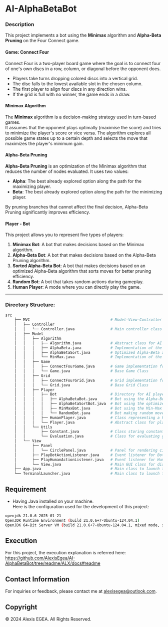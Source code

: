 # AI-AlphaBetaBot

### Description

This project implements a bot using the **Minimax** algorithm and **Alpha-Beta Pruning** on the Four Connect game.

#### Game: Connect Four

Connect Four is a two-player board game where the goal is to connect four of one's own discs in a row, column, or diagonal before the opponent does.

- Players take turns dropping colored discs into a vertical grid.
- The disc falls to the lowest available slot in the chosen column.
- The first player to align four discs in any direction wins.
- If the grid is full with no winner, the game ends in a draw.

#### Minimax Algorithm
The **Minimax** algorithm is a decision-making strategy used in turn-based games.  
It assumes that the opponent plays optimally (maximise the score) and tries to minimize the player's score or vice versa. The algorithm explores all possible game states up to a certain depth and selects the move that maximizes the player's minimum gain.

#### Alpha-Beta Pruning
**Alpha-Beta Pruning** is an optimization of the Minimax algorithm that reduces the number of nodes evaluated. It uses two values:
- **Alpha**: The best already explored option along the path for the maximizing player.
- **Beta**: The best already explored option along the path for the minimizing player.

By pruning branches that cannot affect the final decision, Alpha-Beta Pruning significantly improves efficiency.

#### Player - Bot

This project allows you to represent five types of players:

1. **Minimax Bot**: A bot that makes decisions based on the Minimax algorithm.
2. **Alpha-Beta Bot**: A bot that makes decisions based on the Alpha-Beta Pruning algorithm.
3. **Sorted Alpha-Beta Bot**: A bot that makes decisions based on an optimized Alpha-Beta algorithm that sorts moves for better pruning efficiency.
4. **Random Bot**: A bot that takes random actions during gameplay.
5. **Human Player**: A mode where you can directly play the game.

---
### Directory Structure:

```bash
src
    ├── MVC                                    # Model-View-Controller (MVC) implementation
    │   ├── Controller
    │   │   └── Controller.java                # Main controller class handling game logic and interactions
    │   ├── Model            
    │   │   ├── Algorithm        
    │   │   │   ├── Algorithm.java             # Abstract class for AI algorithms
    │   │   │   ├── AlphaBeta.java             # Implementation of the Alpha-Beta pruning algorithm
    │   │   │   ├── AlphaBetaSort.java         # Optimized Alpha-Beta algorithm with sorting
    │   │   │   └── MinMax.java                # Implementation of the Min-Max algorithm
    │   │   ├── Game                   
    │   │   │   ├── ConnectFourGame.java       # Game implementation for Connect Four
    │   │   │   └── Game.java                  # Base Game Class
    │   │   ├── Grid      
    │   │   │   ├── ConnectFourGrid.java       # Grid implementation for Connect Four
    │   │   │   └── Grid.java                  # Base Grid Class
    │   │   ├── Player
    │   │   │   ├── Bot                        # Directory for AI players (bots)
    │   │   │   │   ├── AlphaBetaBot.java      # Bot using the Alpha-Beta algorithm
    │   │   │   │   ├── AlphaBetaSortBot.java  # Bot using the optimized Alpha-Beta algorithm
    │   │   │   │   ├── MinMaxBot.java         # Bot using the Min-Max algorithm
    │   │   │   │   └── RandomBot.java         # Bot making random moves
    │   │   │   ├── HumanPlayer.java           # Class representing a human player
    │   │   │   └── Player.java                # Abstract class for players
    │   │   └── Utils     
    │   │       ├── Constant.java              # Class storing constants of the game
    │   │       └── Evaluation.java            # Class for evaluating game states (AI heuristic)
    │   └── View             
    │       ├── Panel                          
    │       │   └── CirclePanel.java           # Panel for rendering circular game pieces
    │       ├── PlayBotActionListener.java     # Event listener for Bot moves
    │       ├── PlayHumanActionListener.java   # Event listener for Human moves
    │       └── View.java                      # Main GUI class for displaying the game
    ├── App.java                               # Main class to launch the graphical application
    └── TerminalLauncher.java                  # Main class to launch the game in terminal mode

```

## Requirement

- Having Java installed on your machine.  
Here is the configuration used for the development of this project:
```bash
openjdk 21.0.6 2025-01-21
OpenJDK Runtime Environment (build 21.0.6+7-Ubuntu-124.04.1)
OpenJDK 64-Bit Server VM (build 21.0.6+7-Ubuntu-124.04.1, mixed mode, sharing)
```

## Execution 

For this project, the execution explanation is referred here: https://github.com/AlexisEgea/AI-AlphaBetaBot/tree/readme/ALX/docs#readme

## Contact Information

For inquiries or feedback, please contact me at [alexisegea@outlook.com](mailto:alexisegea@outlook.com).

## Copyright

© 2024 Alexis EGEA. All Rights Reserved.

